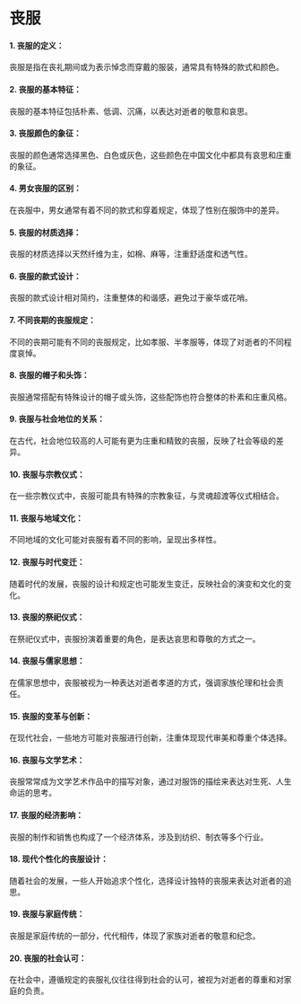 # 丧服

#### 1. 丧服的定义：

丧服是指在丧礼期间或为表示悼念而穿戴的服装，通常具有特殊的款式和颜色。

#### 2. 丧服的基本特征：

丧服的基本特征包括朴素、低调、沉痛，以表达对逝者的敬意和哀思。

#### 3. 丧服颜色的象征：

丧服的颜色通常选择黑色、白色或灰色，这些颜色在中国文化中都具有哀思和庄重的象征。

#### 4. 男女丧服的区别：

在丧服中，男女通常有着不同的款式和穿着规定，体现了性别在服饰中的差异。

#### 5. 丧服的材质选择：

丧服的材质选择以天然纤维为主，如棉、麻等，注重舒适度和透气性。

#### 6. 丧服的款式设计：

丧服的款式设计相对简约，注重整体的和谐感，避免过于豪华或花哨。

#### 7. 不同丧期的丧服规定：

不同的丧期可能有不同的丧服规定，比如孝服、半孝服等，体现了对逝者的不同程度哀悼。

#### 8. 丧服的帽子和头饰：

丧服通常搭配有特殊设计的帽子或头饰，这些配饰也符合整体的朴素和庄重风格。

#### 9. 丧服与社会地位的关系：

在古代，社会地位较高的人可能有更为庄重和精致的丧服，反映了社会等级的差异。

#### 10. 丧服与宗教仪式：
在一些宗教仪式中，丧服可能具有特殊的宗教象征，与灵魂超渡等仪式相结合。


#### 11. 丧服与地域文化：
不同地域的文化可能对丧服有着不同的影响，呈现出多样性。


#### 12. 丧服与时代变迁：
随着时代的发展，丧服的设计和规定也可能发生变迁，反映社会的演变和文化的变化。


#### 13. 丧服的祭祀仪式：
在祭祀仪式中，丧服扮演着重要的角色，是表达哀思和尊敬的方式之一。


#### 14. 丧服与儒家思想：
在儒家思想中，丧服被视为一种表达对逝者孝道的方式，强调家族伦理和社会责任。


#### 15. 丧服的变革与创新：
在现代社会，一些地方可能对丧服进行创新，注重体现现代审美和尊重个体选择。


#### 16. 丧服与文学艺术：
丧服常常成为文学艺术作品中的描写对象，通过对服饰的描绘来表达对生死、人生命运的思考。


#### 17. 丧服的经济影响：
丧服的制作和销售也构成了一个经济体系，涉及到纺织、制衣等多个行业。


#### 18. 现代个性化的丧服设计：
随着社会的发展，一些人开始追求个性化，选择设计独特的丧服来表达对逝者的追思。


#### 19. 丧服与家庭传统：
丧服是家庭传统的一部分，代代相传，体现了家族对逝者的敬意和纪念。


#### 20. 丧服的社会认可：
在社会中，遵循规定的丧服礼仪往往得到社会的认可，被视为对逝者的尊重和对家庭的负责。